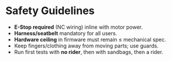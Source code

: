 # Safety Guidelines

- **E-Stop required** (NC wiring) inline with motor power.
- **Harness/seatbelt** mandatory for all users.
- **Hardware ceiling** in firmware must remain ≤ mechanical spec.
- Keep fingers/clothing away from moving parts; use guards.
- Run first tests with **no rider**, then with sandbags, then a rider.
